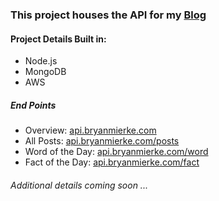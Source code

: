 ### This project houses the API for my [Blog](http://www.bryanmierke.com)

#### Project Details Built in:
* Node.js
* MongoDB
* AWS

##### End Points
* Overview: [api.bryanmierke.com](api.bryanmierke.com)
* All Posts: [api.bryanmierke.com/posts](api.bryanmierke.com/[posts])
* Word of the Day: [api.bryanmierke.com/word](api.bryanmierke.com/word)
* Fact of the Day: [api.bryanmierke.com/fact](api.bryanmierke.com)

###### Additional details coming soon ...
